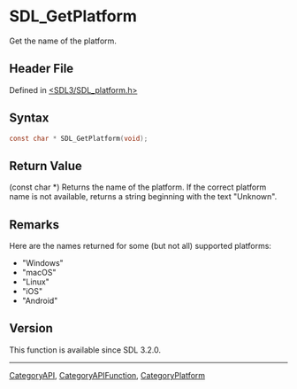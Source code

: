 # SDL_GetPlatform

Get the name of the platform.

## Header File

Defined in [<SDL3/SDL_platform.h>](https://github.com/libsdl-org/SDL/blob/main/include/SDL3/SDL_platform.h)

## Syntax

```c
const char * SDL_GetPlatform(void);
```

## Return Value

(const char *) Returns the name of the platform. If the correct platform
name is not available, returns a string beginning with the text "Unknown".

## Remarks

Here are the names returned for some (but not all) supported platforms:

- "Windows"
- "macOS"
- "Linux"
- "iOS"
- "Android"

## Version

This function is available since SDL 3.2.0.

----
[CategoryAPI](CategoryAPI), [CategoryAPIFunction](CategoryAPIFunction), [CategoryPlatform](CategoryPlatform)

